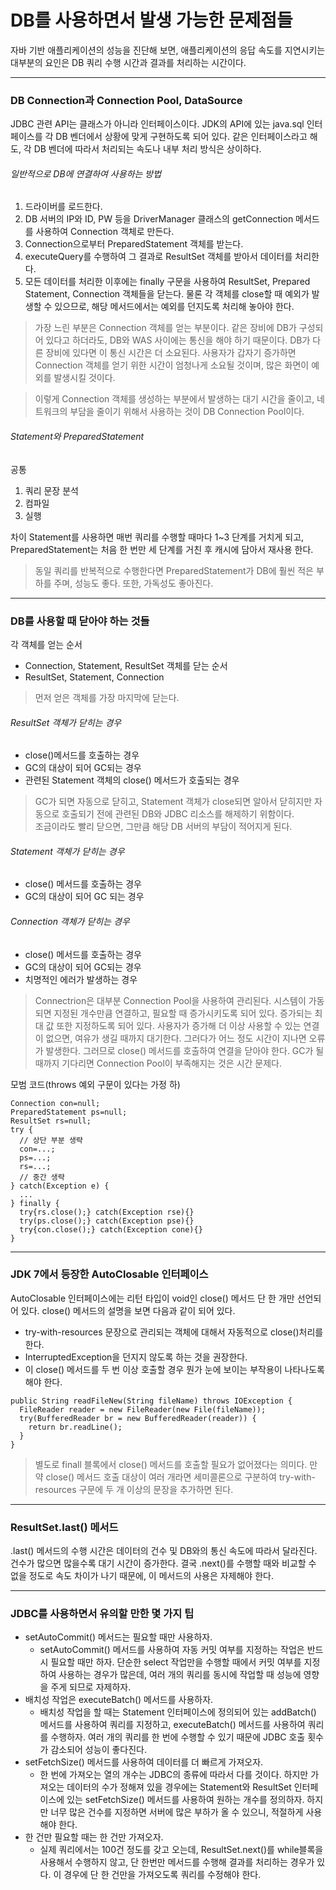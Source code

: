 # DB를 사용하면서 발생 가능한 문제점들
자바 기반 애플리케이션의 성능을 진단해 보면, 애플리케이션의 응답 속도를 지연시키는 대부분의 요인은 DB 쿼리 수행 시간과 결과를 처리하는 시간이다.
<hr/>

### DB Connection과 Connection Pool, DataSource
JDBC 관련 API는 클래스가 아니라 인터페이스이다. JDK의 API에 있는 java.sql 인터페이스를 각 DB 벤더에서 상황에 맞게 구현하도록 되어 있다. 같은 인터페이스라고 해도, 
각 DB 벤더에 따라서 처리되는 속도나 내부 처리 방식은 상이하다.

###### 일반적으로 DB에 연결하여 사용하는 방법
1. 드라이버를 로드한다.
2. DB 서버의 IP와 ID, PW 등을 DriverManager 클래스의 getConnection 메서드를 사용하여 Connection 객체로 만든다.
3. Connection으로부터 PreparedStatement 객체를 받는다.
4. executeQuery를 수행하여 그 결과로 ResultSet 객체를 받아서 데이터를 처리한다.
5. 모든 데이터를 처리한 이후에는 finally 구문을 사용하여 ResultSet, Prepared Statement, Connection 객체들을 닫는다. 물론 각 객체를 close할 때 예외가 
발생할 수 있으므로, 해당 메서드에서는 예외를 던지도록 처리해 놓아야 한다.

> 가장 느린 부분은 Connection 객체를 얻는 부분이다. 같은 장비에 DB가 구성되어 있다고 하더라도, DB와 WAS 사이에는 통신을 해야 하기 때문이다. DB가 다른 장비에 
있다면 이 통신 시간은 더 소요된다. 사용자가 갑자기 증가하면 Connection 객체를 얻기 위한 시간이 엄청나게 소요될 것이며, 많은 화면이 예외를 발생시킬 것이다.

> 이렇게 Connection 객체를 생성하는 부분에서 발생하는 대기 시간을 줄이고, 네트워크의 부담을 줄이기 위해서 사용하는 것이 DB Connection Pool이다.

###### Statement와 PreparedStatement
공통
1. 쿼리 문장 분석
2. 컴파일
3. 실행

차이
Statement를 사용하면 매번 쿼리를 수행할 때마다 1~3 단계를 거치게 되고, PreparedStatement는 처음 한 번만 세 단계를 거친 후 캐시에 담아서 재사용 한다.

> 동일 쿼리를 반복적으로 수행한다면 PreparedStatement가 DB에 훨씬 적은 부하를 주며, 성능도 좋다. 또한, 가독성도 좋아진다.
<hr/>

### DB를 사용할 때 닫아야 하는 것들
각 객체를 얻는 순서
* Connection, Statement, ResultSet
객체를 닫는 순서
* ResultSet, Statement, Connection

> 먼저 얻은 객체를 가장 마지막에 닫는다.

###### ResultSet 객체가 닫히는 경우
* close()메서드를 호출하는 경우
* GC의 대상이 되어 GC되는 경우
* 관련된 Statement 객체의 close() 메서드가 호출되는 경우

> GC가 되면 자동으로 닫히고, Statement 객체가 close되면 알아서 닫히지만 자동으로 호출되기 전에 관련된 DB와 JDBC 리소스를 해제하기 위함이다.<br/>
> 조금이라도 빨리 닫으면, 그만큼 해당 DB 서버의 부담이 적어지게 된다.

###### Statement 객체가 닫히는 경우
* close() 메서드를 호출하는 경우
* GC의 대상이 되어 GC 되는 경우

###### Connection 객체가 닫히는 경우
* close() 메서드를 호출하는 경우
* GC의 대상이 되어 GC되는 경우
* 치명적인 에러가 발생하는 경우

> Connectrion은 대부분 Connection Pool을 사용하여 관리된다. 시스템이 가동되면 지정된 개수만큼 연결하고, 필요할 때 증가시키도록 되어 있다. 
증가되는 최대 값 또한 지정하도록 되어 있다. 사용자가 증가해 더 이상 사용할 수 있는 연결이 없으면, 여유가 생길 때까지 대기한다. 그러다가 어느 정도 
시간이 지나면 오류가 발생한다. 그러므로 close() 메서드를 호출하여 연결을 닫아야 한다. GC가 될 때까지 기다리면 Connection Pool이 부족해지는 것은 시간 문제다.

모범 코드(throws 예외 구문이 있다는 가정 하)
```
Connection con=null;
PreparedStatement ps=null;
ResultSet rs=null;
try {
  // 상단 부분 생략
  con=...;
  ps=...;
  rs=...;
  // 중간 생략
} catch(Exception e) {
  ...
} finally {
  try{rs.close();} catch(Exception rse){}
  try(ps.close();} catch(Exception pse){}
  try{con.close();} catch(Exception cone){}
}
```
<hr/>

### JDK 7에서 등장한 AutoClosable 인터페이스
AutoClosable 인터페이스에는 리턴 타입이 void인 close() 메서드 단 한 개만 선언되어 있다. close() 메서드의 설명을 보면 다음과 같이 되어 있다.
* try-with-resources 문장으로 관리되는 객체에 대해서 자동적으로 close()처리를 한다.
* InterruptedException을 던지지 않도록 하는 것을 권장한다.
* 이 close() 메서드를 두 번 이상 호출할 경우 뭔가 눈에 보이는 부작용이 나타나도록 해야 한다.
```
public String readFileNew(String fileName) throws IOException {
  FileReader reader = new FileReader(new File(fileName));
  try(BufferedReader br = new BufferedReader(reader)) {
    return br.readLine();
  }
}
```
> 별도로 finall 블록에서 close() 메서드를 호출할 필요가 없어졌다는 의미다. 만약 close() 메서드 호출 대상이 여러 개라면 세미콜론으로 구분하여 try-with-resources 구문에 두 개 이상의 문장을 추가하면 된다.
<hr/>

### ResultSet.last() 메서드
.last() 메서드의 수행 시간은 데이터의 건수 및 DB와의 통신 속도에 따라서 달라진다. 건수가 많으면 많을수록 대기 시간이 증가한다. 결국 .next()를 수행할 때와 비교할 수 없을 정도로 속도 차이가 나기 때문에, 이 메서드의 사용은 자제해야 한다.
<hr/>

### JDBC를 사용하면서 유의할 만한 몇 가지 팁
* setAutoCommit() 메서드는 필요할 때만 사용하자.
  * setAutoCommit() 메서드를 사용하여 자동 커밋 여부를 지정하는 작업은 반드시 필요할 때만 하자. 단순한 select 작업만을 수행할 때에서 커밋 여부를 지정하여 사용하는 경우가 많은데, 여러 개의 쿼리를 동시에 작업할 때 성능에 영향을 주게 되므로 자제하자.
* 배치성 작업은 executeBatch() 메서드를 사용하자.
  * 배치성 작업을 할 때는 Statement 인터페이스에 정의되어 있는 addBatch() 메서드를 사용하여 쿼리를 지정하고, executeBatch() 메서드를 사용하여 쿼리를 수행하자. 여러 개의 쿼리를 한 번에 수행할 수 있기 때문에 JDBC 호출 횟수가 감소되어 성능이 좋다진다.
* setFetchSize() 메서드를 사용하여 데이터를 더 빠르게 가져오자.
  * 한 번에 가져오는 열의 개수는 JDBC의 종류에 따라서 다를 것이다. 하지만 가져오는 데이터의 수가 정해져 있을 경우에는 Statement와 ResultSet 인터페이스에 있는 setFetchSize() 메서드를 사용하여 원하는 개수를 정의하자. 하지만 너무 많은 건수를 지정하면 서버에 많은 부하가 올 수 있으니, 적절하게 사용해야 한다.
* 한 건만 필요할 때는 한 건만 가져오자.
  * 실제 쿼리에서는 100건 정도를 갖고 오는데, ResultSet.next()를 while블록을 사용해서 수행하지 않고, 단 한번만 메서드를 수행해 결과를 처리하는 경우가 있다. 이 경우에 단 한 건만을 가져오도록 쿼리를 수정해야 한다.
  

